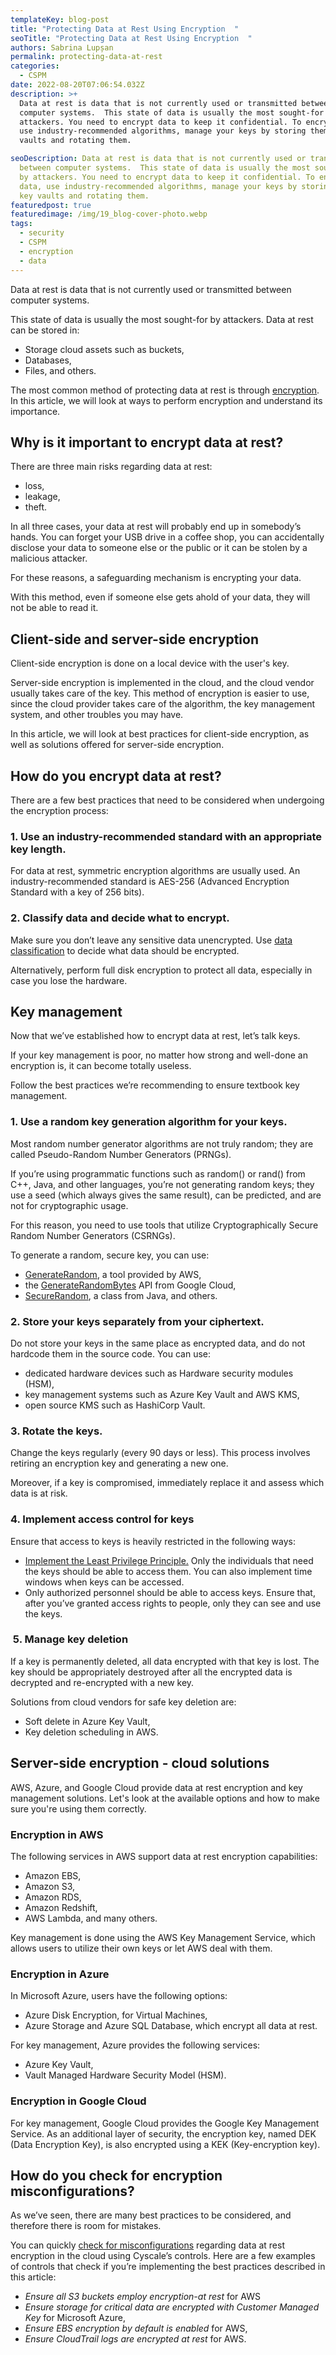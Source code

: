 ```yaml
---
templateKey: blog-post
title: "Protecting Data at Rest Using Encryption  "
seoTitle: "Protecting Data at Rest Using Encryption  "
authors: Sabrina Lupșan
permalink: protecting-data-at-rest
categories:
  - CSPM
date: 2022-08-20T07:06:54.032Z
description: >+
  Data at rest is data that is not currently used or transmitted between
  computer systems.  This state of data is usually the most sought-for by
  attackers. You need to encrypt data to keep it confidential. To encrypt data,
  use industry-recommended algorithms, manage your keys by storing them in key
  vaults and rotating them.

seoDescription: Data at rest is data that is not currently used or transmitted
  between computer systems.  This state of data is usually the most sought-for
  by attackers. You need to encrypt data to keep it confidential. To encrypt
  data, use industry-recommended algorithms, manage your keys by storing them in
  key vaults and rotating them.
featuredpost: true
featuredimage: /img/19_blog-cover-photo.webp
tags:
  - security
  - CSPM
  - encryption
  - data
---
```

<!--StartFragment-->

Data at rest is data that is not currently used or transmitted between computer systems.  

This state of data is usually the most sought-for by attackers. Data at rest can be stored in: 

* Storage cloud assets such as buckets, 
* Databases, 
* Files, and others. 

The most common method of protecting data at rest is through [encryption](https://cyscale.com/blog/types-of-encryption/). In this article, we will look at ways to perform encryption and understand its importance. 

## Why is it important to encrypt data at rest? 

There are three main risks regarding data at rest: 

* loss,  
* leakage,  
* theft. 

In all three cases, your data at rest will probably end up in somebody’s hands. You can forget your USB drive in a coffee shop, you can accidentally disclose your data to someone else or the public or it can be stolen by a malicious attacker. 

For these reasons, a safeguarding mechanism is encrypting your data. 

With this method, even if someone else gets ahold of your data, they will not be able to read it. 

## Client-side and server-side encryption 

Client-side encryption is done on a local device with the user's key. 

Server-side encryption is implemented in the cloud, and the cloud vendor usually takes care of the key. This method of encryption is easier to use, since the cloud provider takes care of the algorithm, the key management system, and other troubles you may have. 

In this article, we will look at best practices for client-side encryption, as well as solutions offered for server-side encryption.  

## How do you encrypt data at rest? 

There are a few best practices that need to be considered when undergoing the encryption process: 

### 1. Use an industry-recommended standard with an appropriate key length. 

For data at rest, symmetric encryption algorithms are usually used. An industry-recommended standard is AES-256 (Advanced Encryption Standard with a key of 256 bits). 

### 2. Classify data and decide what to encrypt. 

Make sure you don’t leave any sensitive data unencrypted. Use [data classification](https://cyscale.com/blog/data-classification/) to decide what data should be encrypted.  

Alternatively, perform full disk encryption to protect all data, especially in case you lose the hardware. 

## Key management 

Now that we’ve established how to encrypt data at rest, let’s talk keys.  

If your key management is poor, no matter how strong and well-done an encryption is, it can become totally useless. 

Follow the best practices we’re recommending to ensure textbook key management.  

### 1. Use a random key generation algorithm for your keys.  

Most random number generator algorithms are not truly random; they are called Pseudo-Random Number Generators (PRNGs).  

If you’re using programmatic functions such as random() or rand() from C++, Java, and other languages, you’re not generating random keys; they use a seed (which always gives the same result), can be predicted, and are not for cryptographic usage. 

For this reason, you need to use tools that utilize Cryptographically Secure Random Number Generators (CSRNGs). 

To generate a random, secure key, you can use: 

* [GenerateRandom](https://docs.aws.amazon.com/kms/latest/APIReference/API_GenerateRandom.html), a tool provided by AWS, 
* the [GenerateRandomBytes](https://cloud.google.com/kms/docs/generate-random) API from Google Cloud, 
* [SecureRandom](https://docs.oracle.com/javase/8/docs/api/java/security/SecureRandom.html), a class from Java, and others. 

### 2. Store your keys separately from your ciphertext. 

Do not store your keys in the same place as encrypted data, and do not hardcode them in the source code. You can use: 

* dedicated hardware devices such as Hardware security modules (HSM), 
* key management systems such as Azure Key Vault and AWS KMS, 
* open source KMS such as HashiCorp Vault. 

### 3. Rotate the keys. 

Change the keys regularly (every 90 days or less). This process involves retiring an encryption key and generating a new one. 

Moreover, if a key is compromised, immediately replace it and assess which data is at risk. 

### 4. Implement access control for keys 

Ensure that access to keys is heavily restricted in the following ways: 

* [Implement the Least Privilege Principle.](https://cyscale.com/blog/check-for-least-privilege/) Only the individuals that need the keys should be able to access them. You can also implement time windows when keys can be accessed. 
* Only authorized personnel should be able to access keys. Ensure that, after you’ve granted access rights to people, only they can see and use the keys. 

###  5. Manage key deletion 

If a key is permanently deleted, all data encrypted with that key is lost. The key should be appropriately destroyed after all the encrypted data is decrypted and re-encrypted with a new key. 

Solutions from cloud vendors for safe key deletion are: 

* Soft delete in Azure Key Vault, 
* Key deletion scheduling in AWS. 

## Server-side encryption - cloud solutions 

AWS, Azure, and Google Cloud provide data at rest encryption and key management solutions. Let's look at the available options and how to make sure you're using them correctly. 

### Encryption in AWS 

The following services in AWS support data at rest encryption capabilities: 

* Amazon EBS, 
* Amazon S3,  
* Amazon RDS,  
* Amazon Redshift, 
* AWS Lambda, and many others. 

Key management is done using the AWS Key Management Service, which allows users to utilize their own keys or let AWS deal with them. 

### Encryption in Azure 

In Microsoft Azure, users have the following options: 

* Azure Disk Encryption, for Virtual Machines, 
* Azure Storage and Azure SQL Database, which encrypt all data at rest. 

For key management, Azure provides the following services: 

* Azure Key Vault, 
* Vault Managed Hardware Security Model (HSM). 

### Encryption in Google Cloud 

For key management, Google Cloud provides the Google Key Management Service. As an additional layer of security, the encryption key, named DEK (Data Encryption Key), is also encrypted using a KEK (Key-encryption key).  

## How do you check for encryption misconfigurations? 

As we’ve seen, there are many best practices to be considered, and therefore there is room for mistakes. 

You can quickly [check for misconfigurations](https://cyscale.com/use-cases/cloud-misconfigurations/) regarding data at rest encryption in the cloud using Cyscale’s controls. Here are a few examples of controls that check if you’re implementing the best practices described in this article: 

* *Ensure all S3 buckets employ encryption-at rest* for AWS 
* *Ensure storage for critical data are encrypted with Customer Managed Key* for Microsoft Azure, 
* *Ensure EBS encryption by default is enabled* for AWS, 
* *Ensure CloudTrail logs are encrypted at rest* for AWS. 

<!--EndFragment-->
